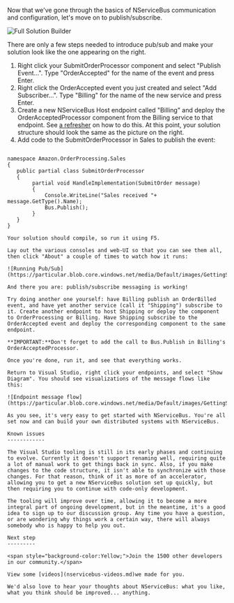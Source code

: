 <!--
title: "Getting Started - Publish/Subscribe Communication"
tags: 
-->

Now that we've gone through the basics of NServiceBus communication and configuration, let's move on to publish/subscribe.

![Full Solution Builder](https://particular.blob.core.windows.net/media/Default/images/GettingStarted11.png)

There are only a few steps needed to introduce pub/sub and make your solution look like the one appearing on the right.

1.  Right click your SubmitOrderProcessor component and select "Publish
    Event...". Type "OrderAccepted" for the name of the event and press
    Enter.
2.  Right click the OrderAccepted event you just created and select "Add
    Subscriber...". Type "Billing" for the name of the new service and
    press Enter.
3.  Create a new NServiceBus Host endpoint called "Billing" and deploy
    the OrderAcceptedProcessor component from the Billing service to
    that endpoint. See [a
    refresher](getting-started---creating-a-new-project.md) on how to do
    this. At this point, your solution structure should look the same as
    the picture on the right.
4.  Add code to the SubmitOrderProcessor in Sales to publish the event:

~~~~ {.brush:csharp;wrap-lines:false;highlight: .[2,13];} using System; using Amazon.Contract.Sales; using NServiceBus; using Amazon.InternalMessages.Sales;

namespace Amazon.OrderProcessing.Sales
{
   public partial class SubmitOrderProcessor
   {
        partial void HandleImplementation(SubmitOrder message)
        {
            Console.WriteLine("Sales received "+ message.GetType().Name);
            Bus.Publish();
        }
   }
}

Your solution should compile, so run it using F5.

Lay out the various consoles and web-UI so that you can see them all, then click "About" a couple of times to watch how it runs:

![Running Pub/Sub](https://particular.blob.core.windows.net/media/Default/images/GettingStarted12.png)

And there you are: publish/subscribe messaging is working!

Try doing another one yourself: have Billing publish an OrderBilled event, and have yet another service (call it "Shipping") subscribe to it. Create another endpoint to host Shipping or deploy the component to OrderProcessing or Billing. Have Shipping subscribe to the OrderAccepted event and deploy the corresponding component to the same endpoint.

**IMPORTANT:**Don't forget to add the call to Bus.Publish in Billing's OrderAcceptedProcessor.

Once you're done, run it, and see that everything works.

Return to Visual Studio, right click your endpoints, and select "Show Diagram". You should see visualizations of the message flows like this:

![Endpoint message flow](https://particular.blob.core.windows.net/media/Default/images/GettingStarted13.jpg)

As you see, it's very easy to get started with NServiceBus. You're all set now and can build your own distributed systems with NServiceBus.

Known issues
------------

The Visual Studio tooling is still in its early phases and continuing to evolve. Currently it doesn't support renaming well, requiring quite a lot of manual work to get things back in sync. Also, if you make changes to the code structure, it isn't able to synchronize with those changes. For that reason, think of it as more of an accelerator, allowing you to get a new NServiceBus solution set up quickly, but then requiring you to continue with code-only development.

The tooling will improve over time, allowing it to become a more integral part of ongoing development, but in the meantime, it's a good idea to sign up to our discussion group. Any time you have a question, or are wondering why things work a certain way, there will always somebody who is happy to help you out.

Next step
---------

<span style="background-color:Yellow;">Join the 1500 other developers in our community.</span>

View some [videos](nservicebus-videos.md)we made for you.

We'd also love to hear your thoughts about NServiceBus: what you like, what you think should be improved... anything.

